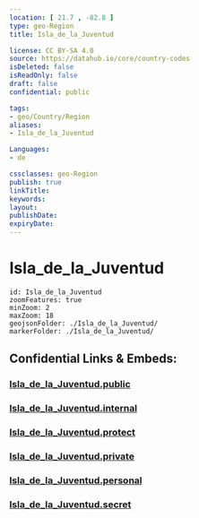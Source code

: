 ```yaml
---
location: [ 21.7 , -82.8 ] 
type: geo-Region
title: Isla_de_la_Juventud

license: CC BY-SA 4.0
source: https://datahub.io/core/country-codes
isDeleted: false
isReadOnly: false
draft: false
confidential: public

tags:
- geo/Country/Region
aliases:
- Isla_de_la_Juventud

Languages:
- de

cssclasses: geo-Region
publish: true
linkTitle: 
keywords: 
layout: 
publishDate: 
expiryDate: 
---
```


# Isla_de_la_Juventud

```leaflet
id: Isla_de_la_Juventud
zoomFeatures: true 
minZoom: 2 
maxZoom: 18
geojsonFolder: ./Isla_de_la_Juventud/
markerFolder: ./Isla_de_la_Juventud/
```


## Confidential Links & Embeds: 

### [Isla_de_la_Juventud.public](/_public/\Earth\Continent\America~Caribbean\Cuba\provinces~CubaIsla_de_la_Juventud.public.md) 

### [Isla_de_la_Juventud.internal](/_internal/\Earth\Continent\America~Caribbean\Cuba\provinces~CubaIsla_de_la_Juventud.internal.md) 

### [Isla_de_la_Juventud.protect](/_protect/\Earth\Continent\America~Caribbean\Cuba\provinces~CubaIsla_de_la_Juventud.protect.md) 

### [Isla_de_la_Juventud.private](/_private/\Earth\Continent\America~Caribbean\Cuba\provinces~CubaIsla_de_la_Juventud.private.md) 

### [Isla_de_la_Juventud.personal](/_personal/\Earth\Continent\America~Caribbean\Cuba\provinces~CubaIsla_de_la_Juventud.personal.md) 

### [Isla_de_la_Juventud.secret](/_secret/\Earth\Continent\America~Caribbean\Cuba\provinces~CubaIsla_de_la_Juventud.secret.md)

